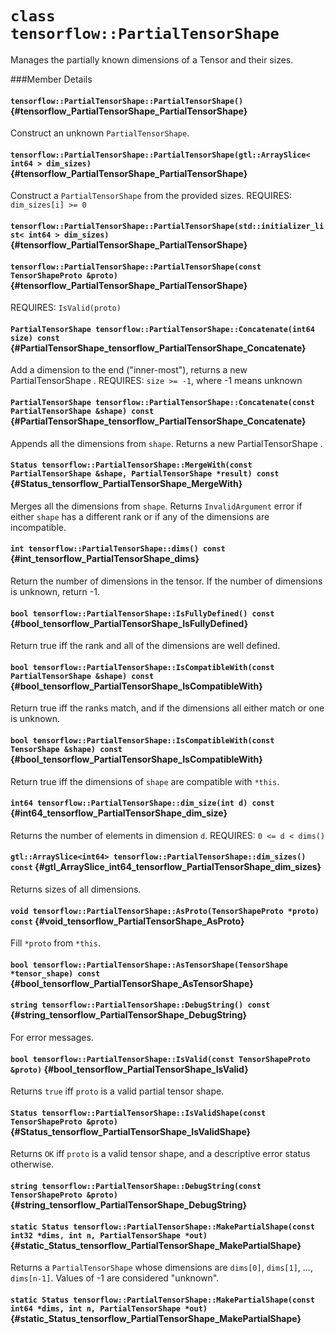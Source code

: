 # `class tensorflow::PartialTensorShape`

Manages the partially known dimensions of a Tensor and their sizes.



###Member Details

#### `tensorflow::PartialTensorShape::PartialTensorShape()` {#tensorflow_PartialTensorShape_PartialTensorShape}

Construct an unknown ` PartialTensorShape `.



#### `tensorflow::PartialTensorShape::PartialTensorShape(gtl::ArraySlice< int64 > dim_sizes)` {#tensorflow_PartialTensorShape_PartialTensorShape}

Construct a ` PartialTensorShape ` from the provided sizes. REQUIRES: `dim_sizes[i] >= 0`



#### `tensorflow::PartialTensorShape::PartialTensorShape(std::initializer_list< int64 > dim_sizes)` {#tensorflow_PartialTensorShape_PartialTensorShape}





#### `tensorflow::PartialTensorShape::PartialTensorShape(const TensorShapeProto &proto)` {#tensorflow_PartialTensorShape_PartialTensorShape}

REQUIRES: `IsValid(proto)`



#### `PartialTensorShape tensorflow::PartialTensorShape::Concatenate(int64 size) const` {#PartialTensorShape_tensorflow_PartialTensorShape_Concatenate}



Add a dimension to the end ("inner-most"), returns a new PartialTensorShape . REQUIRES: `size >= -1`, where -1 means unknown

#### `PartialTensorShape tensorflow::PartialTensorShape::Concatenate(const PartialTensorShape &shape) const` {#PartialTensorShape_tensorflow_PartialTensorShape_Concatenate}



Appends all the dimensions from `shape`. Returns a new PartialTensorShape .

#### `Status tensorflow::PartialTensorShape::MergeWith(const PartialTensorShape &shape, PartialTensorShape *result) const` {#Status_tensorflow_PartialTensorShape_MergeWith}



Merges all the dimensions from `shape`. Returns `InvalidArgument` error if either `shape` has a different rank or if any of the dimensions are incompatible.

#### `int tensorflow::PartialTensorShape::dims() const` {#int_tensorflow_PartialTensorShape_dims}



Return the number of dimensions in the tensor. If the number of dimensions is unknown, return -1.

#### `bool tensorflow::PartialTensorShape::IsFullyDefined() const` {#bool_tensorflow_PartialTensorShape_IsFullyDefined}

Return true iff the rank and all of the dimensions are well defined.



#### `bool tensorflow::PartialTensorShape::IsCompatibleWith(const PartialTensorShape &shape) const` {#bool_tensorflow_PartialTensorShape_IsCompatibleWith}



Return true iff the ranks match, and if the dimensions all either match or one is unknown.

#### `bool tensorflow::PartialTensorShape::IsCompatibleWith(const TensorShape &shape) const` {#bool_tensorflow_PartialTensorShape_IsCompatibleWith}



Return true iff the dimensions of `shape` are compatible with `*this`.

#### `int64 tensorflow::PartialTensorShape::dim_size(int d) const` {#int64_tensorflow_PartialTensorShape_dim_size}

Returns the number of elements in dimension `d`. REQUIRES: `0 <= d < dims() `



#### `gtl::ArraySlice<int64> tensorflow::PartialTensorShape::dim_sizes() const` {#gtl_ArraySlice_int64_tensorflow_PartialTensorShape_dim_sizes}

Returns sizes of all dimensions.



#### `void tensorflow::PartialTensorShape::AsProto(TensorShapeProto *proto) const` {#void_tensorflow_PartialTensorShape_AsProto}

Fill `*proto` from `*this`.



#### `bool tensorflow::PartialTensorShape::AsTensorShape(TensorShape *tensor_shape) const` {#bool_tensorflow_PartialTensorShape_AsTensorShape}





#### `string tensorflow::PartialTensorShape::DebugString() const` {#string_tensorflow_PartialTensorShape_DebugString}

For error messages.



#### `bool tensorflow::PartialTensorShape::IsValid(const TensorShapeProto &proto)` {#bool_tensorflow_PartialTensorShape_IsValid}

Returns `true` iff `proto` is a valid partial tensor shape.



#### `Status tensorflow::PartialTensorShape::IsValidShape(const TensorShapeProto &proto)` {#Status_tensorflow_PartialTensorShape_IsValidShape}



Returns `OK` iff `proto` is a valid tensor shape, and a descriptive error status otherwise.

#### `string tensorflow::PartialTensorShape::DebugString(const TensorShapeProto &proto)` {#string_tensorflow_PartialTensorShape_DebugString}





#### `static Status tensorflow::PartialTensorShape::MakePartialShape(const int32 *dims, int n, PartialTensorShape *out)` {#static_Status_tensorflow_PartialTensorShape_MakePartialShape}

Returns a ` PartialTensorShape ` whose dimensions are `dims[0]`, `dims[1]`, ..., `dims[n-1]`. Values of -1 are considered "unknown".



#### `static Status tensorflow::PartialTensorShape::MakePartialShape(const int64 *dims, int n, PartialTensorShape *out)` {#static_Status_tensorflow_PartialTensorShape_MakePartialShape}




